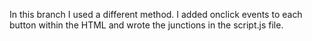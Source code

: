 In this branch I used a different method. I added onclick events to each button within the HTML and wrote the junctions in the script.js file. 
